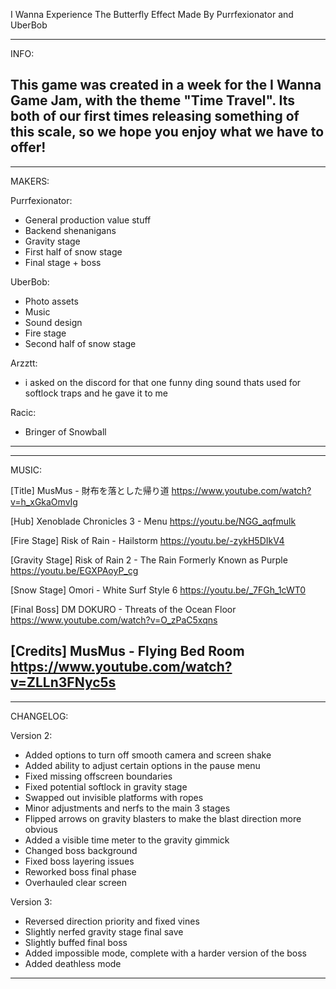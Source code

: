 I Wanna Experience The Butterfly Effect
Made By Purrfexionator and UberBob

----------------------------------------
INFO:

This game was created in a week for the I Wanna Game Jam, with the theme "Time Travel".
Its both of our first times releasing something of this scale, so we hope you enjoy what we have to offer!
----------------------------------------

----------------------------------------
MAKERS:

Purrfexionator:
- General production value stuff
- Backend shenanigans
- Gravity stage
- First half of snow stage
- Final stage + boss

UberBob:
- Photo assets
- Music
- Sound design
- Fire stage
- Second half of snow stage

Arzztt:
- i asked on the discord for that one funny ding sound thats used for softlock traps and he gave it to me

Racic:
- Bringer of Snowball
----------------------------------------

----------------------------------------
MUSIC:

[Title] MusMus - 財布を落とした帰り道
https://www.youtube.com/watch?v=h_xGkaOmvIg

[Hub] Xenoblade Chronicles 3 - Menu
https://youtu.be/NGG_aqfmulk

[Fire Stage] Risk of Rain - Hailstorm
https://youtu.be/-zykH5DIkV4

[Gravity Stage] Risk of Rain 2 - The Rain Formerly Known as Purple
https://youtu.be/EGXPAoyP_cg

[Snow Stage] Omori - White Surf Style 6
https://youtu.be/_7FGh_1cWT0

[Final Boss] DM DOKURO - Threats of the Ocean Floor
https://www.youtube.com/watch?v=O_zPaC5xqns

[Credits] MusMus - Flying Bed Room
https://www.youtube.com/watch?v=ZLLn3FNyc5s
----------------------------------------

----------------------------------------
CHANGELOG:

Version 2:
- Added options to turn off smooth camera and screen shake
- Added ability to adjust certain options in the pause menu
- Fixed missing offscreen boundaries
- Fixed potential softlock in gravity stage
- Swapped out invisible platforms with ropes
- Minor adjustments and nerfs to the main 3 stages
- Flipped arrows on gravity blasters to make the blast direction more obvious
- Added a visible time meter to the gravity gimmick
- Changed boss background
- Fixed boss layering issues
- Reworked boss final phase
- Overhauled clear screen

Version 3:
- Reversed direction priority and fixed vines
- Slightly nerfed gravity stage final save
- Slightly buffed final boss
- Added impossible mode, complete with a harder version of the boss
- Added deathless mode
----------------------------------------